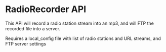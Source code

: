 # RadioRecorder API

This API will record a radio station stream into an mp3, and will FTP the recorded file into a server. 

Requires a local_config file with list of radio stations and URL streams, and FTP server settings
